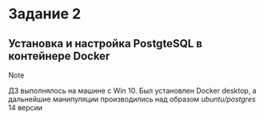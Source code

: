 # Задание 2
## Установка и настройка PostgteSQL в контейнере Docker
> [!NOTE]
> ДЗ выполнялось на машине с Win 10. Был установлен Docker desktop, а дальнейшие манипуляции производились над образом *ubuntu/postgres* 14 версии
